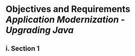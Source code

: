# **Objectives and Requirements**</br>*Application Modernization - Upgrading Java*

## **i. Section 1**